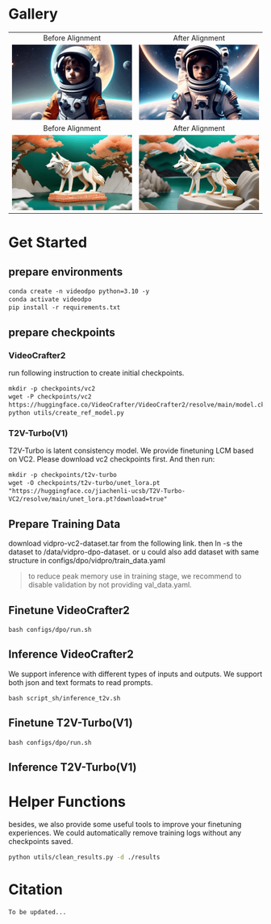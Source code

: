 
# Gallery
<table class="center">
  
  <tr>
    <td style="text-align:center;" width="320">Before Alignment</td>
    <td style="text-align:center;" width="320">After Alignment</td>
  </tr>
  <tr>
    <td><a href="./assets/vc2-init/0105.gif"><img src="./assets/vc2-init/0105.gif" width="320"></a></td>
    <td><a href="./assets/vc2-dpo/0105.gif"><img src="./assets/vc2-dpo/0105.gif" width="320"></a></td>
  </tr>
  
  <tr>
    <td style="text-align:center;" width="320">Before Alignment</td>
    <td style="text-align:center;" width="320">After Alignment</td>
  </tr>
  <tr>
    <td><a href="./assets/vc2-init/0163.gif"><img src="./assets/vc2-init/0163.gif" width="320"></a></td>
    <td><a href="./assets/vc2-dpo/0163.gif"><img src="./assets/vc2-dpo/0163.gif" width="320"></a></td>
  </tr>

</table>


# Get Started 

## prepare environments 
```shell
conda create -n videodpo python=3.10 -y
conda activate videodpo
pip install -r requirements.txt
```

## prepare checkpoints
### VideoCrafter2
run following instruction to create initial checkpoints. 

```shell
mkdir -p checkpoints/vc2
wget -P checkpoints/vc2 https://huggingface.co/VideoCrafter/VideoCrafter2/resolve/main/model.ckpt
python utils/create_ref_model.py
```
### T2V-Turbo(V1)

T2V-Turbo is latent consistency model. We provide finetuning LCM based on VC2. Please download vc2 checkpoints first. And then run: 
```shell
mkdir -p checkpoints/t2v-turbo
wget -O checkpoints/t2v-turbo/unet_lora.pt "https://huggingface.co/jiachenli-ucsb/T2V-Turbo-VC2/resolve/main/unet_lora.pt?download=true"
```

## Prepare Training Data 
download vidpro-vc2-dataset.tar from the following link. 
then ln -s the dataset to /data/vidpro-dpo-dataset.
or u could also add dataset with same structure in configs/dpo/vidpro/train_data.yaml

> to reduce peak memory use in training stage, we recommend to disable validation by not providing val_data.yaml.


## Finetune VideoCrafter2
```shell
bash configs/dpo/run.sh
```

## Inference VideoCrafter2
We support inference with different types of inputs and outputs.
We support both json and text formats to read prompts. 

```shell
bash script_sh/inference_t2v.sh
```
## Finetune T2V-Turbo(V1)
```shell
bash configs/dpo/run.sh
```

## Inference T2V-Turbo(V1)

# Helper Functions
besides, we also provide some useful tools to improve your finetuning experiences. 
We could automatically remove training logs without any checkpoints saved. 
```bash 
python utils/clean_results.py -d ./results 
```

# Citation
```
To be updated... 
```